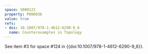 ```yaml
---
space: S000121
property: P000036
value: true
refs:
- doi: 10.1007/978-1-4612-6290-9_6
  name: Counterexamples in Topology
---
```


See item #3 for space #124 in {{doi:10.1007/978-1-4612-6290-9_6}}.
